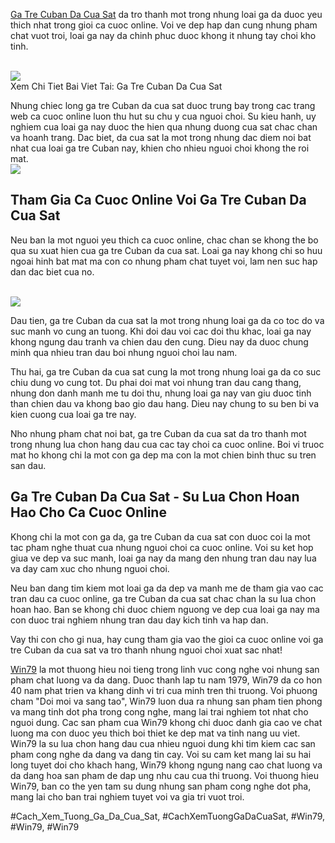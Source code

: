 <p><a href="https://win79club1.com/ga-tre-cuban-da-cua-sat/">Ga Tre Cuban Da Cua Sat</a> da tro thanh mot trong nhung loai ga da duoc yeu thich nhat trong gioi ca cuoc online. Voi ve dep hap dan cung nhung pham chat vuot troi, loai ga nay da chinh phuc duoc khong it nhung tay choi kho tinh.</p><br><img src="https://win79club1.com/wp-content/uploads/2025/04/Cach-chon-ga-tre-Cuban-da-cua-sat-tot-nhat.png"></br>
Xem Chi Tiet Bai Viet Tai: Ga Tre Cuban Da Cua Sat<p>Nhung chiec long ga tre Cuban da cua sat duoc trung bay trong cac trang web ca cuoc online luon thu hut su chu y cua nguoi choi. Su kieu hanh, uy nghiem cua loai ga nay duoc the hien qua nhung duong cua sat chac chan va hoanh trang. Dac biet, da cua sat la mot trong nhung dac diem noi bat nhat cua loai ga tre Cuban nay, khien cho nhieu nguoi choi khong the roi mat.<br><img src="https://win79club1.com/wp-content/uploads/2025/04/Cach-Xem-Mau-Mang-Ga-Da-Theo-Ngay-Chuan-Nhat-Cho-Nguoi-Moi-300x169.png"></br><h2>Tham Gia Ca Cuoc Online Voi Ga Tre Cuban Da Cua Sat</h2><p>Neu ban la mot nguoi yeu thich ca cuoc online, chac chan se khong the bo qua su xuat hien cua ga tre Cuban da cua sat. Loai ga nay khong chi so huu ngoai hinh bat mat ma con co nhung pham chat tuyet voi, lam nen suc hap dan dac biet cua no.</p><br><img src="https://win79club1.com/wp-content/uploads/2025/04/Ga-Tre-Cuban-Da-Cua-Sat-Chien-Ke-Hang-Dau-Cho-Dan-Choi-Ga-Da.png"></br><p>Dau tien, ga tre Cuban da cua sat la mot trong nhung loai ga da co toc do va suc manh vo cung an tuong. Khi doi dau voi cac doi thu khac, loai ga nay khong ngung dau tranh va chien dau den cung. Dieu nay da duoc chung minh qua nhieu tran dau boi nhung nguoi choi lau nam.<p>Thu hai, ga tre Cuban da cua sat cung la mot trong nhung loai ga da co suc chiu dung vo cung tot. Du phai doi mat voi nhung tran dau cang thang, nhung don danh manh me tu doi thu, nhung loai ga nay van giu duoc tinh than chien dau va khong bao gio dau hang. Dieu nay chung to su ben bi va kien cuong cua loai ga tre nay.</p><p>Nho nhung pham chat noi bat, ga tre Cuban da cua sat da tro thanh mot trong nhung lua chon hang dau cua cac tay choi ca cuoc online. Boi vi truoc mat ho khong chi la mot con ga dep ma con la mot chien binh thuc su tren san dau.<h2>Ga Tre Cuban Da Cua Sat - Su Lua Chon Hoan Hao Cho Ca Cuoc Online</h2><p>Khong chi la mot con ga da, ga tre Cuban da cua sat con duoc coi la mot tac pham nghe thuat cua nhung nguoi choi ca cuoc online. Voi su ket hop giua ve dep va suc manh, loai ga nay da mang den nhung tran dau nay lua va day cam xuc cho nhung nguoi choi.</p><p>Neu ban dang tim kiem mot loai ga da dep va manh me de tham gia vao cac tran dau ca cuoc online, ga tre Cuban da cua sat chac chan la su lua chon hoan hao. Ban se khong chi duoc chiem nguong ve dep cua loai ga nay ma con duoc trai nghiem nhung tran dau day kich tinh va hap dan.</p><p>Vay thi con cho gi nua, hay cung tham gia vao the gioi ca cuoc online voi ga tre Cuban da cua sat va tro thanh nhung nguoi choi xuat sac nhat!</p><p><a href="https://win79club1.com/">Win79</a> la mot thuong hieu noi tieng trong linh vuc cong nghe voi nhung san pham chat luong va da dang. Duoc thanh lap tu nam 1979, Win79 da co hon 40 nam phat trien va khang dinh vi tri cua minh tren thi truong. Voi phuong cham "Doi moi va sang tao", Win79 luon dua ra nhung san pham tien phong va mang tinh dot pha trong cong nghe, mang lai trai nghiem tot nhat cho nguoi dung. Cac san pham cua Win79 khong chi duoc danh gia cao ve chat luong ma con duoc yeu thich boi thiet ke dep mat va tinh nang uu viet. Win79 la su lua chon hang dau cua nhieu nguoi dung khi tim kiem cac san pham cong nghe da dang va dang tin cay. Voi su cam ket mang lai su hai long tuyet doi cho khach hang, Win79 khong ngung nang cao chat luong va da dang hoa san pham de dap ung nhu cau cua thi truong. Voi thuong hieu Win79, ban co the yen tam su dung nhung san pham cong nghe dot pha, mang lai cho ban trai nghiem tuyet voi va gia tri vuot troi.</p>
#Cach_Xem_Tuong_Ga_Da_Cua_Sat, #CachXemTuongGaDaCuaSat, #Win79, #Win79, #Win79
